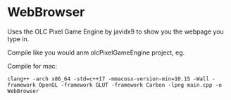 # WebBrowser
Uses the OLC Pixel Game Engine by javidx9 to show you the webpage you type in.

Compile like you would anm olcPixelGameEngine project, eg.

Compile for mac:
```
clang++ -arch x86_64 -std=c++17 -mmacosx-version-min=10.15 -Wall -framework OpenGL -framework GLUT -framework Carbon -lpng main.cpp -o WebBrowser
```
